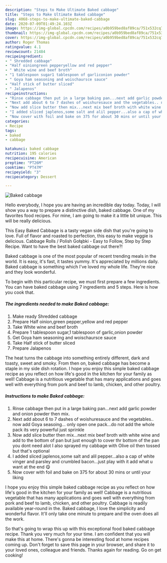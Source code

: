 ```yaml
---
description: "Steps to Make Ultimate Baked cabbage"
title: "Steps to Make Ultimate Baked cabbage"
slug: 4068-steps-to-make-ultimate-baked-cabbage
date: 2020-07-09T01:49:24.103Z
image: https://img-global.cpcdn.com/recipes/a0b959bed8af89ca/751x532cq70/baked-cabbage-recipe-main-photo.jpg
thumbnail: https://img-global.cpcdn.com/recipes/a0b959bed8af89ca/751x532cq70/baked-cabbage-recipe-main-photo.jpg
cover: https://img-global.cpcdn.com/recipes/a0b959bed8af89ca/751x532cq70/baked-cabbage-recipe-main-photo.jpg
author: Roger Thomas
ratingvalue: 4.1
reviewcount: 21484
recipeingredient:
- " Shredded cabbage"
- "Half oiniongreen pepperyellow and red pepper"
- " White wine and beef broth"
- "1 tablespoon sugar1 tablespoon of garliconion powder"
- " Goya ham seasoning and woischaursce sauce"
- "Half stick of butter sliced"
- " Jalapenos"
recipeinstructions:
- "Rinse cabbage then put in a large baking pan...next add garlic powder and onion powder then mix."
- "Next add about 6 to 7 dashes of woishuresauce and the vegetables.. now add Goya seasoing... only open one pack...do not add the whole pack its very powerful just sprinkle"
- "Now add slice butter then mix...next mix beef broth with white wine and add to the bottom of pan but just enough to cover thr bottom of the pan you dont need alot I also sprayed my cabbage with Olive oil then tossed but that&#39;s optional"
- "I added sliced japlenos,some salt and alil pepper...also a cap of white vinger and parsley and crumbled bacon...just play with it add what u want at the end 😋"
- "Now cover with foil and bake on 375 for about 30 mins or until your liking"
categories:
- Recipe
tags:
- baked
- cabbage

katakunci: baked cabbage 
nutrition: 195 calories
recipecuisine: American
preptime: "PT26M"
cooktime: "PT47M"
recipeyield: "3"
recipecategory: Dessert

---
```



![Baked cabbage](https://img-global.cpcdn.com/recipes/a0b959bed8af89ca/751x532cq70/baked-cabbage-recipe-main-photo.jpg)

Hello everybody, I hope you are having an incredible day today. Today, I will show you a way to prepare a distinctive dish, baked cabbage. One of my favorites food recipes. For mine, I am going to make it a little bit unique. This will be really delicious.

This Easy Baked Cabbage is a tasty vegan side dish that you&#39;re going to love. Full of flavor and roasted to perfection, this easy to make veggie is delicious. Cabbage Rolls / Polish Gołąbki - Easy to Follow, Step by Step Recipe. Want to have the best baked cabbage out there?!

Baked cabbage is one of the most popular of recent trending meals in the world. It is easy, it's fast, it tastes yummy. It's appreciated by millions daily. Baked cabbage is something which I've loved my whole life. They're nice and they look wonderful.


To begin with this particular recipe, we must first prepare a few ingredients. You can have baked cabbage using 7 ingredients and 5 steps. Here is how you cook that.

<!--inarticleads1-->

##### The ingredients needed to make Baked cabbage:

1. Make ready  Shredded cabbage
1. Prepare Half oinion,green pepper,yellow and red pepper
1. Take  White wine and beef broth
1. Prepare 1 tablespoon sugar,1 tablespoon of garlic,onion powder
1. Get  Goya ham seasoning and woischaursce sauce
1. Take Half stick of butter sliced
1. Prepare  Jalapenos


The heat turns the cabbage into something entirely different, dark and toasty, sweet and smoky. From then on, baked cabbage has become a staple in my side dish rotation. I hope you enjoy this simple baked cabbage recipe as you reflect on how life&#39;s good in the kitchen for your family as well! Cabbage is a nutritious vegetable that has many applications and goes well with everything from pork and beef to lamb, chicken, and other poultry. 

<!--inarticleads2-->

##### Instructions to make Baked cabbage:

1. Rinse cabbage then put in a large baking pan...next add garlic powder and onion powder then mix.
1. Next add about 6 to 7 dashes of woishuresauce and the vegetables.. now add Goya seasoing... only open one pack...do not add the whole pack its very powerful just sprinkle
1. Now add slice butter then mix...next mix beef broth with white wine and add to the bottom of pan but just enough to cover thr bottom of the pan you dont need alot I also sprayed my cabbage with Olive oil then tossed but that&#39;s optional
1. I added sliced japlenos,some salt and alil pepper...also a cap of white vinger and parsley and crumbled bacon...just play with it add what u want at the end 😋
1. Now cover with foil and bake on 375 for about 30 mins or until your liking


I hope you enjoy this simple baked cabbage recipe as you reflect on how life&#39;s good in the kitchen for your family as well! Cabbage is a nutritious vegetable that has many applications and goes well with everything from pork and beef to lamb, chicken, and other poultry. Cabbage is readily available year-round in the. Baked cabbage, I love the simplicity and wonderful flavor. It&#39;ll only take one minute to prepare and the oven does all the work. 

So that's going to wrap this up with this exceptional food baked cabbage recipe. Thank you very much for your time. I am confident that you will make this at home. There's gonna be interesting food at home recipes coming up. Don't forget to save this page in your browser, and share it to your loved ones, colleague and friends. Thanks again for reading. Go on get cooking!
